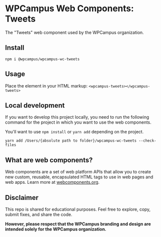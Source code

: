 # WPCampus Web Components: Tweets

The "Tweets" web component used by the WPCampus organization.

## Install

`npm i @wpcampus/wpcampus-wc-tweets`

## Usage

Place the element in your HTML markup: `<wpcampus-tweets></wpcampus-tweets>`

## Local development

If you want to develop this project locally, you need to run the following command for the project in which you want to use the web components.

You'll want to use `npm install` or `yarn add` depending on the project.

`yarn add /Users/{absolute path to folder}/wpcampus-wc-tweets --check-files`

## What are web components?

Web components are a set of web platform APIs that allow you to create new custom, reusable, encapsulated HTML tags to use in web pages and web apps. Learn more at [webcomponents.org](https://www.webcomponents.org/introduction).

## Disclaimer

This repo is shared for educational purposes. Feel free to explore, copy, submit fixes, and share the code.

**However, please respect that the WPCampus branding and design are intended solely for the WPCampus organization.**
